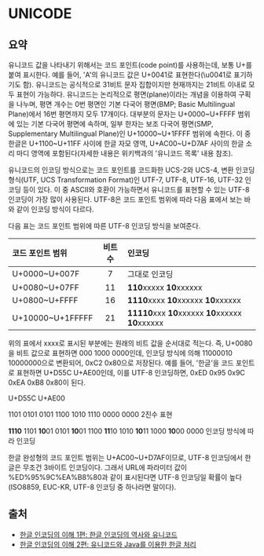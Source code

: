 # UNICODE
## 요약
유니코드 값을 나타내기 위해서는 코드 포인트(code point)를 사용하는데, 보통 U+를 붙여 표시한다. 예를 들어, 'A'의 유니코드 값은 U+0041로 표현한다(\u0041로 표기하기도 함). 유니코드는 공식적으로 31비트 문자 집합이지만 현재까지는 21비트 이내로 모두 표현이 가능하다. 유니코드는 논리적으로 평면(plane)이라는 개념을 이용하여 구획을 나누며, 평면 개수는 0번 평면인 기본 다국어 평면(BMP; Basic Multilingual Plane)에서 16번 평면까지 모두 17개이다. 대부분의 문자는 U+0000~U+FFFF 범위에 있는 기본 다국어 평면에 속하며, 일부 한자는 보조 다국어 평면(SMP, Supplementary Multilingual Plane)인 U+10000~U+1FFFF 범위에 속한다. 이 중 한글은 U+1100~U+11FF 사이에 한글 자모 영역, U+AC00~U+D7AF 사이의 한글 소리 마디 영역에 포함된다(자세한 내용은 위키백과의 '유니코드 목록' 내용 참조).

유니코드의 인코딩 방식으로는 코드 포인트를 코드화한 UCS-2와 UCS-4, 변환 인코딩 형식(UTF, UCS Transformation Format)인 UTF-7, UTF-8, UTF-16, UTF-32 인코딩 등이 있다. 이 중 ASCII와 호환이 가능하면서 유니코드를 표현할 수 있는 UTF-8 인코딩이 가장 많이 사용된다. UTF-8은 코드 포인트 범위에 따라 다음 표에서 보는 바와 같이 인코딩 방식이 다르다.

다음 표는 코드 포인트 범위에 따른 UTF-8 인코딩 방식을 보여준다.

| 코드 포인트 범위    | 비트수  | 인코딩 |
| :---            | :---: | :--- |
| U+0000~U+007F	  | 7     |	그대로 인코딩|
|U+0080~U+07FF	  |11     |	**110**xxxxx **10**xxxxxx|
|U+0800~U+FFFF	  |16     | **1110**xxxx **10**xxxxxx **10**xxxxxx|
|U+10000~U+1FFFFF	|21     | **11110**xxx **10**xxxxxx **10**xxxxxx **10**xxxxxx|

위의 표에서 xxxx로 표시된 부분에는 원래의 비트 값을 순서대로 적는다. 즉, U+0080을 비트 값으로 표현하면 000 1000 0000인데, 인코딩 방식에 의해 11000010 10000000으로 변환되어, 0xC2 0x80으로 저장된다. 예를 들어, '한글'을 코드 포인트로 표현하면 U+D55C U+AE00인데, 이를 UTF-8 인코딩하면, 0xED 0x95 0x9C 0xEA 0xB8 0x80이 된다.

U+D55C U+AE00

1101 0101 0101 1100 1010 1110 0000 0000            2진수 표현

**1110** 1101 **10**01 0101 **10**01 1100 **11**10 1010 **10**11 1000 **10**00 0000    인코딩 방식에 따라 인코딩

한글 완성형의 코드 포인트 범위는 U+AC00~U+D7AF이므로, UTF-8 인코딩에서 한글은 무조건 3바이트 인코딩이다. 그래서 URL에 파라미터 값이 %ED%95%9C%EA%B8%80과 같이 표시된다면 UTF-8 인코딩일 확률이 높다(ISO8859, EUC-KR, UTF-8 인코딩 중 하나라면 말이다).

## 출처
* [한글 인코딩의 이해 1편: 한글 인코딩의 역사와 유니코드](http://d2.naver.com/helloworld/19187)
* [한글 인코딩의 이해 2편: 유니코드와 Java를 이용한 한글 처리](http://d2.naver.com/helloworld/76650)
